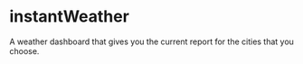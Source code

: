 # instantWeather
A weather dashboard that gives you the current report for the cities that you choose.
